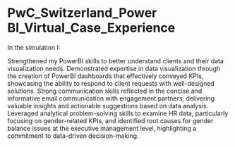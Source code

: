 #  PwC_Switzerland_Power BI_Virtual_Case_Experience
In the simulation I:

 Strengthened my PowerBI skills to better understand clients and their data visualization needs.
 Demonstrated expertise in data visualization through the creation of PowerBI dashboards that effectively conveyed KPIs, showcasing the ability to respond to client requests 
 with well-designed solutions.
 Strong communication skills reflected in the concise and informative email communication with engagement partners, delivering valuable insights and actionable suggestions 
 based on data analysis.
 Leveraged analytical problem-solving skills to examine HR data, particularly focusing on gender-related KPIs, and identified root causes for gender balance issues at the 
 executive management level, highlighting a commitment to data-driven decision-making.
